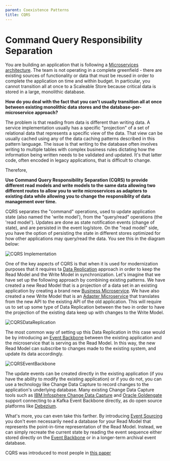 ```yaml
---
parent: Coexistence Patterns
title: CQRS
---
```

# Command Query Responsibility Separation


You are building an application that is following a [Microservices architecture](../Microservices/Microservices-Architecture.md).  The team is not operating in a complete greenfield - there are existing sources of functionality or data that must be reused in order to complete the application on time and within budget.  In particular, you cannot transition all at once to a Scaleable Store because critical data is stored in a large, monolithic database.

**How do you deal with the fact that you can't usually transition all at once between existing monolithic data stores and the database-per-microservice approach?**

The problem is that reading from data is different than writing data.  A service implementation usually has a specific "projection" of a set of relational data that represents a specific view of the data. That view can be usually cached using any of the data caching patterns described in this pattern language. The issue is that writing to the database often involves writing to multiple tables with complex business rules dictating how the information being written needs to be validated and updated. It's that latter code, often encoded in legacy applications, that is difficult to change.

Therefore,

**Use Command Query Responsibility Separation (CQRS) to provide different read models and write models to the same data allowing two different routes to allow you to write microservices as adapters to existing data while allowing you to change the responsiblity of data management over time.**

CQRS separates the "command" operations, used to update application state (also named the 'write model'), from the "query/read" operations (the 'read model'). Updates are done as state notification events (change of state), and are persisted in the event log/store. On the "read model" side, you have the option of persisting the state in different stores optimized for how other applications may query/read the data.  You see this in the diagram below:

![CQRS Implementation](../assets/CQRS.png)

One of the key aspects of CQRS is that when it is used for modernization purposes that it requires ta [Data Replication](Data-Replication.md) approach in order to keep the Read Model and the Write Model in synchronization.  Let's imagine that we have set up the following approach by combining existing patterns.  We have created a new Read Model that is a projection of a data set in an existing application by creating a brand new [Business Microservice](../Microservices/Business-Microservice.md). We have also created a new Write Model that is an [Adapter Microservice](../Microservices/Adapter-Microservice.md) that translates from the new API to the existing API of the old application. This will require us to set up some type of Data Replication between the two in order to have the projection of the existing data keep up with changes to the Write Model.

![CQRSDataReplication](../assets/CQRSDataReplication.png)

The most common way of setting up this Data Replication in this case would be by introducing an [Event Backbone](../Event-Based-Architecture/Event-Backbone.md) between the existing application and the microservice that is serving as the Read Model.  In this way, the new Read Model can subscribe to changes made to the existing system, and update its data accordingly. 

![CQRSEventBackbone](../assets/CQRSEventBackbone.png)

The update events can be created directly in the existing application (if you have the ability to modify the existing application) or if you do not, you can use a technology like Change Data Capture to record changes to the application's underlying database.  Many existing Change Data Capture tools such as [IBM Infosphere Change Data Capture](https://www.ibm.com/products/infosphere-data-replication) and [Oracle Goldengate](https://www.oracle.com/integration/goldengate/) support connecting to a Kafka Event Backbone directly, as do open source platforms like [Debezium](https://debezium.io/).

What's more, you can even take this farther.  By introducing [Event Sourcing](../Event-Based-Architecture/Event-Sourcing.md) you don't even necessarily need a database for your Read Model that represents the point-in-time representation of the Read Model.  Instead, we can simply recreate the current state by reading the event sequence either stored directly on the [Event Backbone](../Event-Based-Architecture/Event-Backbone.md) or in a longer-term archival event database.  

CQRS was introduced to most people in [this paper](https://martinfowler.com/bliki/CQRS.html)  
